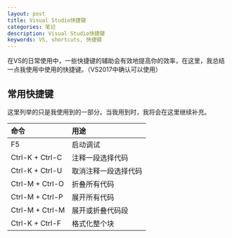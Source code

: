 ```yaml
---
layout: post
title: Visual Studio快捷键
categories: 笔记
description: Visual Studio快捷键
keywords: VS, shortcuts, 快捷键
---
```


在VS的日常使用中，一些快捷键的辅助会有效地提高你的效率，在这里，我总结一点我使用中使用的快捷键。（VS2017中确认可以使用）

<!--more-->

## 常用快捷键

这里列举的只是我使用到的一部分。当我用到时，我将会在这里继续补充。

|命令|用途|
|:---|:---|
|F5|启动调试|
|Ctrl-K + Ctrl-C|注释一段选择代码|
|Ctrl-K + Ctrl-U|取消注释一段选择代码|
|Ctrl-M + Ctrl-O|折叠所有代码|
|Ctrl-M + Ctrl-P|展开所有代码|
|Ctrl-M + Ctrl-M|展开或折叠代码段|
|Ctrl-K + Ctrl-F|格式化整个块|